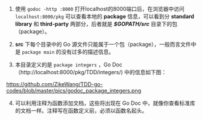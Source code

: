 1. 使用 `godoc -http :8000` 打开localhost的8000端口后，在浏览器中访问 `localhost:8000/pkg` 可以查看本地的 **package** 信息，可以看到分 **standard library** 和 **third-party** 两部分，后者就是 ***$GOPATH/src*** 目录下的包（package）。

2. **src** 下每个目录中的 Go 源文件只能属于一个包（package），一般而言文件中是 `package main` 的没有过多的描述信息。

3. 本目录定义的是 `package integers` ，Go Doc（http://localhost:8000/pkg/TDD/integers/) 中的信息如下图：

https://github.com/ZikeWang/TDD-go-codes/blob/master/pics/godoc_package_integers.png

4. 可以利用注释为函数添加文档，这些将出现在 Go Doc 中，就像你查看标准库的文档一样。注释写在函数定义前，必须以函数名起头。